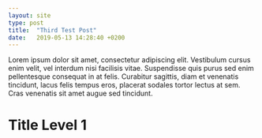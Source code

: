 ```yaml
---
layout: site
type: post
title:  "Third Test Post"
date:   2019-05-13 14:28:40 +0200
---
```


Lorem ipsum dolor sit amet, consectetur adipiscing elit. Vestibulum cursus enim velit, vel interdum nisi facilisis vitae. Suspendisse quis purus sed enim pellentesque consequat in at felis. Curabitur sagittis, diam et venenatis tincidunt, lacus felis tempus eros, placerat sodales tortor lectus at sem. Cras venenatis sit amet augue sed tincidunt.

# Title Level 1